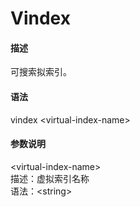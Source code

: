 # Vindex

#### 描述

可搜索拟索引。

#### 语法

vindex &lt;virtual-index-name&gt;

#### 参数说明

&lt;virtual-index-name&gt;  
描述：虚拟索引名称  
语法：&lt;string&gt;

